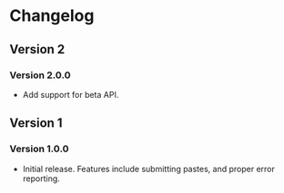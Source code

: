 # Changelog
## Version 2
### Version 2.0.0
* Add support for beta API.

## Version 1
### Version 1.0.0
* Initial release. Features include submitting pastes, and proper error reporting.
